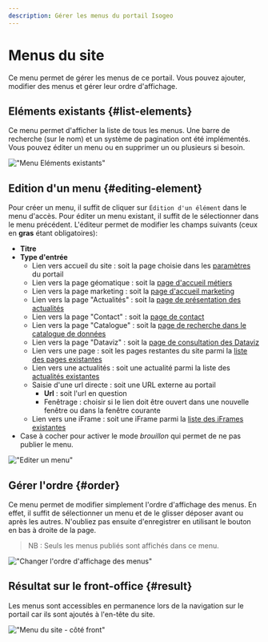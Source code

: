 ```yaml
---
description: Gérer les menus du portail Isogeo
---
```

# Menus du site

Ce menu permet de gérer les menus de ce portail. Vous pouvez ajouter, modifier des menus et gérer leur ordre d'affichage.

## Eléments existants {#list-elements}

Ce menu permet d'afficher la liste de tous les menus. Une barre de recherche (sur le nom) et un système de pagination ont été implémentés. Vous pouvez éditer un menu ou en supprimer un ou plusieurs si besoin. 

!["Menu Eléments existants"](/assets/back_list_menu.png)

## Edition d'un menu {#editing-element}

Pour créer un menu, il suffit de cliquer sur `Édition d'un élément` dans le menu d'accès. Pour éditer un menu existant, il suffit de le sélectionner dans le menu précédent.
L'éditeur permet de modifier les champs suivants (ceux en **gras** étant obligatoires):

* **Titre**
* **Type d'entrée**
    * Lien vers accueil du site : soit la page choisie dans les [paramètres](/settings/general.md) du portail
    * Lien vers la page géomatique : soit la [page d'accueil métiers](/homepage-jobs/titles.md)
    * Lien vers la page marketing : soit la [page d'accueil marketing](/homepage-marketing/widgets-marketing/titles.md)
    * Lien vers la page "Actualités" : soit la [page de présentation des actualités](/actualites/articles.md)
    * Lien vers la page "Contact" : soit la [page de contact](/messages-recus/contacts.md)
    * Lien vers la page "Catalogue" : soit la [page de recherche dans le catalogue de données](/introduction.md)
    * Lien vers la page "Dataviz" : soit la [page de consultation des Dataviz](/dataviz/dataviz.md)
    * Lien vers une page : soit les pages restantes du site parmi la [liste des pages existantes](/pages-iframes/pages.md)
    * Lien vers une actualités : soit une actualité parmi la liste des [actualités existantes](/actualites/articles.md)
    * Saisie d'une url directe : soit une URL externe au portail
        * **Url** : soit l'url en question
        * Fenêtrage : choisir si le lien doit être ouvert dans une nouvelle fenêtre ou dans la fenêtre courante
    * Lien vers une iFrame : soit une iFrame parmi la [liste des iFrames existantes](/pages-iframes/iframes.md)
* Case à cocher pour activer le mode *brouillon* qui permet de ne pas publier le menu.

!["Editer un menu"](/assets/back_edit_menu.png)

## Gérer l'ordre {#order}

Ce menu permet de modifier simplement l'ordre d'affichage des menus.
En effet, il suffit de sélectionner un menu et de le glisser déposer avant ou après les autres.
N'oubliez pas ensuite d'enregistrer en utilisant le bouton <i class="ti-save"></i> en bas à droite de la page.

> NB : Seuls les menus publiés sont affichés dans ce menu.

!["Changer l'ordre d'affichage des menus"](/assets/back_order_menu.png)

## Résultat sur le front-office {#result}

Les menus sont accessibles en permanence lors de la navigation sur le portail car ils sont ajoutés à l'en-tête du site.

!["Menu du site - côté front"](/assets/front_menu.png)